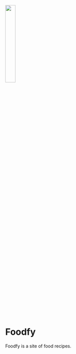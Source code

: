 <img src="https://user-images.githubusercontent.com/75706873/109159163-1435e780-7753-11eb-9c4a-2b275fb4ee04.png" width="25%"></img> 
# Foodfy
Foodfy is a site of food recipes.
